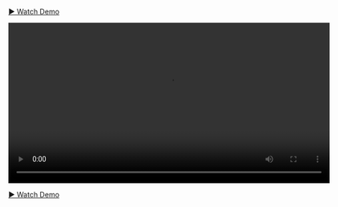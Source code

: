 [▶️ Watch Demo](https://github.com/Dutt23/agentic-orchestrator/releases/download/Release-v.1/AgentNodeDemo.mp4)

<video width="640" controls>
  <source src="https://github.com/<user>/<repo>/releases/download/<tag>/<filename>.mp4" type="video/mp4">
  Your browser does not support the video tag.
</video>

[▶️ Watch Demo](https://raw.githubusercontent.com/Dutt23/agentic-orchestrator/releases/download/Release-v.1/AgentNodeDemo.mp4)
